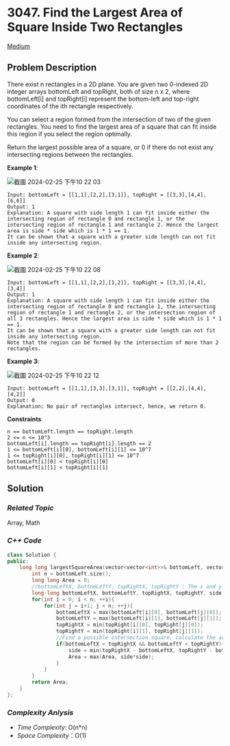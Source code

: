 # 3047. Find the Largest Area of Square Inside Two Rectangles
[Medium](https://leetcode.com/problems/find-the-largest-area-of-square-inside-two-rectangles/description/)

## Problem Description

There exist n rectangles in a 2D plane. You are given two 0-indexed 2D integer arrays bottomLeft and topRight, both of size n x 2, where bottomLeft[i] and topRight[i] represent the bottom-left and top-right coordinates of the ith rectangle respectively.

You can select a region formed from the intersection of two of the given rectangles. You need to find the largest area of a square that can fit inside this region if you select the region optimally.

Return the largest possible area of a square, or 0 if there do not exist any intersecting regions between the rectangles.


**Example 1**:

![截圖 2024-02-25 下午10 22 03](https://github.com/Eddiecc06/LeetCode/assets/18256877/dd6bc045-484f-45fc-8749-00fe98d07dd2)

```
Input: bottomLeft = [[1,1],[2,2],[3,1]], topRight = [[3,3],[4,4],[6,6]]
Output: 1
Explanation: A square with side length 1 can fit inside either the intersecting region of rectangle 0 and rectangle 1, or the intersecting region of rectangle 1 and rectangle 2. Hence the largest area is side * side which is 1 * 1 == 1.
It can be shown that a square with a greater side length can not fit inside any intersecting region.
```
**Example 2**:

![截圖 2024-02-25 下午10 22 08](https://github.com/Eddiecc06/LeetCode/assets/18256877/be60de34-0cbe-4040-905f-7f0d2a185a3c)

```
Input: bottomLeft = [[1,1],[2,2],[1,2]], topRight = [[3,3],[4,4],[3,4]]
Output: 1
Explanation: A square with side length 1 can fit inside either the intersecting region of rectangle 0 and rectangle 1, the intersecting region of rectangle 1 and rectangle 2, or the intersection region of all 3 rectangles. Hence the largest area is side * side which is 1 * 1 == 1.
It can be shown that a square with a greater side length can not fit inside any intersecting region.
Note that the region can be formed by the intersection of more than 2 rectangles.
```
**Example 3**:

![截圖 2024-02-25 下午10 22 12](https://github.com/Eddiecc06/LeetCode/assets/18256877/6cadf1cb-19a5-4587-a7db-9a4739ccc476)

```
Input: bottomLeft = [[1,1],[3,3],[3,1]], topRight = [[2,2],[4,4],[4,2]]
Output: 0
Explanation: No pair of rectangles intersect, hence, we return 0.
```

**Constraints**
```
n == bottomLeft.length == topRight.length
2 <= n <= 10^3
bottomLeft[i].length == topRight[i].length == 2
1 <= bottomLeft[i][0], bottomLeft[i][1] <= 10^7
1 <= topRight[i][0], topRight[i][1] <= 10^7
bottomLeft[i][0] < topRight[i][0]
bottomLeft[i][1] < topRight[i][1]
```

## Solution

### _Related Topic_
   Array, Math

### _C++ Code_
```cpp
class Solution {
public:
    long long largestSquareArea(vector<vector<int>>& bottomLeft, vector<vector<int>>& topRight) {
        int n = bottomLeft.size();
        long long Area = 0;
        //bottomLeftX, bottomLeftY, topRightX, topRightY : The x and y coordinates of intersection square
        long long bottomLeftX, bottomLeftY, topRightX, topRightY, side;
        for(int i = 0; i < n; ++i){
            for(int j = i+1; j < n; ++j){
                bottomLeftX = max(bottomLeft[i][0], bottomLeft[j][0]);
                bottomLeftY = max(bottomLeft[i][1], bottomLeft[j][1]);
                topRightX = min(topRight[i][0], topRight[j][0]);
                topRightY = min(topRight[i][1], topRight[j][1]);
                //Find a possible intersection square, calculate the area
                if(bottomLeftX < topRightX && bottomLeftY < topRightY){
                    side = min(topRightX - bottomLeftX, topRightY - bottomLeftY);
                    Area = max(Area, side*side);
                }
            }
        }
        return Area;
    }
};
```

### _Complexity Anlysis_
- _Time Complexity_: O(n*n)
- _Space Complexity_：O(1)
